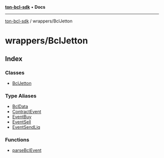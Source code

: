 [**ton-bcl-sdk**](../../README.md) • **Docs**

***

[ton-bcl-sdk](../../README.md) / wrappers/BclJetton

# wrappers/BclJetton

## Index

### Classes

- [BclJetton](classes/BclJetton.md)

### Type Aliases

- [BclData](type-aliases/BclData.md)
- [ContractEvent](type-aliases/ContractEvent.md)
- [EventBuy](type-aliases/EventBuy.md)
- [EventSell](type-aliases/EventSell.md)
- [EventSendLiq](type-aliases/EventSendLiq.md)

### Functions

- [parseBclEvent](functions/parseBclEvent.md)
